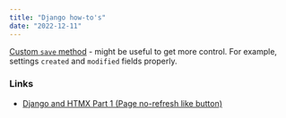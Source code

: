 ```yaml
---
title: "Django how-to's"
date: "2022-12-11"
---
```


[Custom `save` method](https://stackoverflow.com/questions/1737017) - might be useful to get more control. For example, settings `created` and `modified` fields properly.

### Links
- [Django and HTMX Part 1 (Page no-refresh like button)](https://blog.devgenius.io/django-and-htmx-part-1-ff629ae048f1#cb7d)